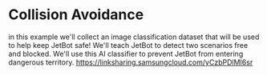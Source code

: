 # Collision Avoidance
in this example we'll collect an image classification dataset that will be used to help keep JetBot safe! We'll teach JetBot to detect two scenarios free and blocked. We'll use this AI classifier to prevent JetBot from entering dangerous territory.
https://linksharing.samsungcloud.com/yCzbPDlMI6sr

